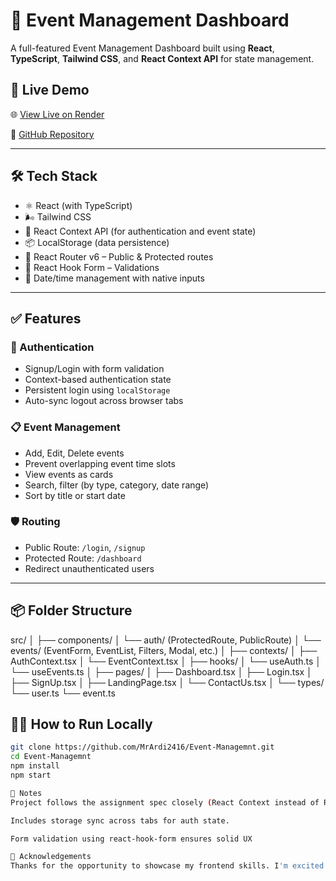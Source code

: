 # 🎯 Event Management Dashboard

A full-featured Event Management Dashboard built using **React**, **TypeScript**, **Tailwind CSS**, and **React Context API** for state management.

## 🚀 Live Demo

🌐 [View Live on Render](https://event-managemnt.onrender.com)

📂 [GitHub Repository](https://github.com/MrArdi2416/Event-Managemnt)

---

## 🛠️ Tech Stack

- ⚛️ React (with TypeScript)
- 🌬 Tailwind CSS
- 🧠 React Context API (for authentication and event state)
- 📦 LocalStorage (data persistence)
- 🔐 React Router v6 – Public & Protected routes
- 🎯 React Hook Form – Validations
- 📅 Date/time management with native inputs

---

## ✅ Features

### 🧑 Authentication

- Signup/Login with form validation
- Context-based authentication state
- Persistent login using `localStorage`
- Auto-sync logout across browser tabs

### 📋 Event Management

- Add, Edit, Delete events
- Prevent overlapping event time slots
- View events as cards
- Search, filter (by type, category, date range)
- Sort by title or start date

### 🛡️ Routing

- Public Route: `/login`, `/signup`
- Protected Route: `/dashboard`
- Redirect unauthenticated users

---

## 📦 Folder Structure

src/
│
├── components/
│ └── auth/ (ProtectedRoute, PublicRoute)
│ └── events/ (EventForm, EventList, Filters, Modal, etc.)
│
├── contexts/
│ ├── AuthContext.tsx
│ └── EventContext.tsx
│
├── hooks/
│ └── useAuth.ts
│ └── useEvents.ts
│
├── pages/
│ ├── Dashboard.tsx
│ ├── Login.tsx
│ ├── SignUp.tsx
│ ├── LandingPage.tsx
│ └── ContactUs.tsx
│
└── types/
└── user.ts
└── event.ts

## 🧑‍💻 How to Run Locally

```bash
git clone https://github.com/MrArdi2416/Event-Managemnt.git
cd Event-Managemnt
npm install
npm start

📌 Notes
Project follows the assignment spec closely (React Context instead of Redux).

Includes storage sync across tabs for auth state.

Form validation using react-hook-form ensures solid UX

🙌 Acknowledgements
Thanks for the opportunity to showcase my frontend skills. I'm excited about the possibility of contributing to your team